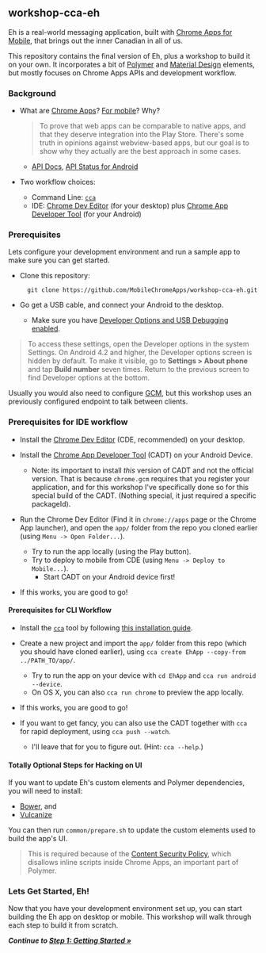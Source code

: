 ## workshop-cca-eh

Eh is a real-world messaging application, built with [Chrome Apps for Mobile](https://developer.chrome.com/apps/chrome_apps_on_mobile), that brings out the inner Canadian in all of us.

This repository contains the final version of Eh, plus a workshop to build it on your own. It incorporates a bit of [Polymer](https://www.polymer-project.org/) and [Material Design](https://www.google.com/design/spec) elements, but mostly focuses on Chrome Apps APIs and development workflow.

### Background

* What are [Chrome Apps](https://developer.chrome.com/apps/about_apps)? [For mobile](https://developer.chrome.com/apps/chrome_apps_on_mobile)? Why?

  > To prove that web apps can be comparable to native apps, and that they deserve integration into the Play Store.
  > There's some truth in opinions against webview-based apps, but our goal is to show why they actually are the best approach in some cases.

  * [API Docs](https://developer.chrome.com/apps/api_index), [API Status for Android](https://github.com/MobileChromeApps/mobile-chrome-apps/blob/master/docs/APIsAndLibraries.md)

* Two workflow choices:
  * Command Line: [`cca`](https://github.com/MobileChromeApps/mobile-chrome-apps)
  * IDE: [Chrome Dev Editor](https://github.com/dart-lang/chromedeveditor) (for your desktop) plus [Chrome App Developer Tool](https://github.com/MobileChromeApps/chrome-app-developer-tool) (for your Android)

### Prerequisites

Lets configure your development environment and run a sample app to make sure you can get started.

* Clone this repository:

        git clone https://github.com/MobileChromeApps/workshop-cca-eh.git

* Go get a USB cable, and connect your Android to the desktop.
  * Make sure you have [Developer Options and USB Debugging enabled](http://developer.android.com/tools/device.html#developer-device-options).

> To access these settings, open the Developer options in the system Settings. On Android 4.2 and higher, the Developer options screen is hidden by default. To make it visible, go to **Settings > About phone** and tap **Build number** seven times. Return to the previous screen to find Developer options at the bottom.

Usually you would also need to configure [GCM](https://developer.android.com/google/gcm/index.html), but this workshop uses an previously configured endpoint to talk between clients.

### Prerequisites for IDE workflow

* Install the [Chrome Dev Editor](https://chrome.google.com/webstore/detail/chrome-dev-editor-develop/pnoffddplpippgcfjdhbmhkofpnaalpg?hl=en) (CDE, recommended) on your desktop.

* Install the [Chrome App Developer Tool](https://drive.google.com/uc?export=download&confirm=fjug&id=0B0UdPHoQPXheQjAwdmZfOENrQjQ) (CADT) on your Android Device.
  * Note: its important to install *this* version of CADT and not the official version.  That is because `chrome.gcm` requires that you register your application, and for this workshop I've specifically done so for this special build of the CADT.  (Nothing special, it just required a specific packageId).

* Run the Chrome Dev Editor (Find it in `chrome://apps` page or the Chrome App launcher), and open the `app/` folder from the repo you cloned earlier (using `Menu -> Open Folder...`).
  * Try to run the app locally (using the Play button).
  * Try to deploy to mobile from CDE (using `Menu -> Deploy to Mobile...`).
    * Start CADT on your Android device first!

* If this works, you are good to go!

#### Prerequisites for CLI Workflow

* Install the [`cca`](https://www.npmjs.org/package/cca) tool by following [this installation guide](https://github.com/MobileChromeApps/mobile-chrome-apps/blob/master/docs/Installation.md).

* Create a new project and import the `app/` folder from this repo (which you should have cloned earlier), using `cca create EhApp --copy-from ../PATH_TO/app/`.
  * Try to run the app on your device with `cd EhApp` and `cca run android --device`.
  * On OS X, you can also `cca run chrome` to preview the app locally.

* If this works, you are good to go!

* If you want to get fancy, you can also use the CADT together with `cca` for rapid deployment, using `cca push --watch`.
  * I'll leave that for you to figure out.  (Hint: `cca --help`.)

#### Totally Optional Steps for Hacking on UI

If you want to update Eh's custom elements and Polymer dependencies, you will need to install:

* [Bower](http://bower.io), and
* [Vulcanize](https://www.npmjs.org/package/vulcanize)

You can then run `common/prepare.sh` to update the custom elements used to build the app's UI.

> This is required because of the [Content Security Policy](https://developer.chrome.com/extensions/contentSecurityPolicy), which disallows inline scripts inside Chrome Apps, an important part of Polymer.

### Lets Get Started, Eh!

Now that you have your development environment set up, you can start building the Eh app on desktop or mobile.  This workshop will walk through each step to build it from scratch.

_**Continue to [Step 1: Getting Started &raquo;](https://github.com/MobileChromeApps/workshop-cca-eh/blob/master/docs/step1.md)**_
